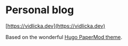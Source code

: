 # Personal blog

[https://vidlicka.dev](https://vidlicka.dev)

Based on the wonderful [Hugo PaperMod theme](https://github.com/adityatelange/hugo-PaperMod).
